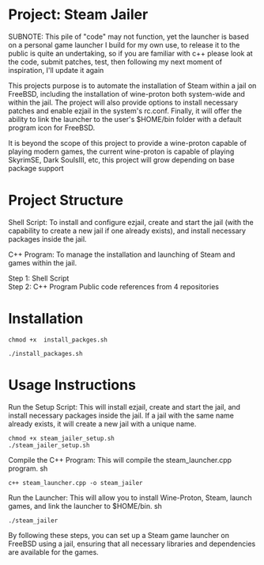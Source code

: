 # Project: Steam Jailer

SUBNOTE: This pile of "code" may not function, yet the launcher is based on a personal game launcher I build for my own use, to release it to the public is quite an undertaking, so if you are familiar with c++ please look at the code, submit patches, test, then following my next moment of inspiration, I'll update it again

This projects purpose is to automate the installation of Steam within a jail on FreeBSD, including the installation of wine-proton both system-wide and within the jail. The project will also provide options to install necessary patches and enable ezjail in the system's rc.conf. Finally, it will offer the ability to link the launcher to the user's $HOME/bin folder with a default program icon for FreeBSD.

It is beyond the scope of this project to provide a wine-proton capable of playing modern games, the current wine-proton is capable of playing SkyrimSE, Dark SoulsIII, etc, this project will grow depending on base package support

# Project Structure

Shell Script: To install and configure ezjail, create and start the jail (with the capability to create a new jail if one already exists), and install necessary packages inside the jail. 

C++ Program: To manage the installation and launching of Steam and games within the jail.

Step 1: Shell Script \
Step 2: C++ Program
Public code references from 4 repositories

# Installation

    chmod +x  install_packges.sh 
    
    ./install_packages.sh
    
# Usage Instructions

Run the Setup Script: This will install ezjail, create and start the jail, and install necessary packages inside the jail. If a jail with the same name already exists, it will create a new jail with a unique name.
    
    chmod +x steam_jailer_setup.sh
    ./steam_jailer_setup.sh

Compile the C++ Program: This will compile the steam_launcher.cpp program.
sh

    c++ steam_launcher.cpp -o steam_jailer

Run the Launcher: This will allow you to install Wine-Proton, Steam, launch games, and link the launcher to $HOME/bin.
sh

    ./steam_jailer

By following these steps, you can set up a Steam game launcher on FreeBSD using a jail, ensuring that all necessary libraries and dependencies are available for the games.
